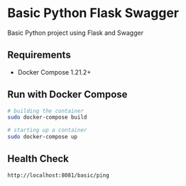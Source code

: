 # Basic Python Flask Swagger

Basic Python project using Flask and Swagger

## Requirements

 * Docker Compose 1.21.2+

## Run with Docker Compose

```bash
# building the container
sudo docker-compose build

# starting up a container
sudo docker-compose up
```

## Health Check

```http
http://localhost:8081/basic/ping
```
